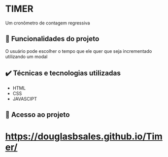   
# TIMER 

Um cronômetro de contagem regressiva 

## 🔨 Funcionalidades do projeto

O usuário pode escolher o tempo que ele quer que seja incrementado utilizando um modal

## ✔️ Técnicas e tecnologias utilizadas

- HTML
- CSS
- JAVASCIPT

## 📁 Acesso ao projeto
# https://douglasbsales.github.io/Timer/
